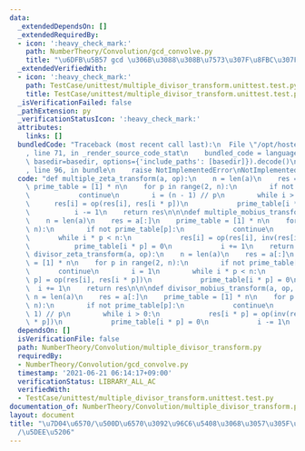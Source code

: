 ```yaml
---
data:
  _extendedDependsOn: []
  _extendedRequiredBy:
  - icon: ':heavy_check_mark:'
    path: NumberTheory/Convolution/gcd_convolve.py
    title: "\u6DFB\u5B57 gcd \u306B\u3088\u308B\u7573\u307F\u8FBC\u307F"
  _extendedVerifiedWith:
  - icon: ':heavy_check_mark:'
    path: TestCase/unittest/multiple_divisor_transform.unittest.test.py
    title: TestCase/unittest/multiple_divisor_transform.unittest.test.py
  _isVerificationFailed: false
  _pathExtension: py
  _verificationStatusIcon: ':heavy_check_mark:'
  attributes:
    links: []
  bundledCode: "Traceback (most recent call last):\n  File \"/opt/hostedtoolcache/Python/3.10.4/x64/lib/python3.10/site-packages/onlinejudge_verify/documentation/build.py\"\
    , line 71, in _render_source_code_stat\n    bundled_code = language.bundle(stat.path,\
    \ basedir=basedir, options={'include_paths': [basedir]}).decode()\n  File \"/opt/hostedtoolcache/Python/3.10.4/x64/lib/python3.10/site-packages/onlinejudge_verify/languages/python.py\"\
    , line 96, in bundle\n    raise NotImplementedError\nNotImplementedError\n"
  code: "def multiple_zeta_transform(a, op):\n    n = len(a)\n    res = a[:]\n   \
    \ prime_table = [1] * n\n    for p in range(2, n):\n        if not prime_table[p]:\n\
    \            continue\n        i = (n - 1) // p\n        while i > 0:\n      \
    \      res[i] = op(res[i], res[i * p])\n            prime_table[i * p] = 0\n \
    \           i -= 1\n    return res\n\n\ndef multiple_mobius_transform(a, op, inv):\n\
    \    n = len(a)\n    res = a[:]\n    prime_table = [1] * n\n    for p in range(2,\
    \ n):\n        if not prime_table[p]:\n            continue\n        i = 1\n \
    \       while i * p < n:\n            res[i] = op(res[i], inv(res[i * p]))\n \
    \           prime_table[i * p] = 0\n            i += 1\n    return res\n\n\ndef\
    \ divisor_zeta_transform(a, op):\n    n = len(a)\n    res = a[:]\n    prime_table\
    \ = [1] * n\n    for p in range(2, n):\n        if not prime_table[p]:\n     \
    \       continue\n        i = 1\n        while i * p < n:\n            res[i *\
    \ p] = op(res[i], res[i * p])\n            prime_table[i * p] = 0\n          \
    \  i += 1\n    return res\n\n\ndef divisor_mobius_transform(a, op, inv):\n   \
    \ n = len(a)\n    res = a[:]\n    prime_table = [1] * n\n    for p in range(2,\
    \ n):\n        if not prime_table[p]:\n            continue\n        i = (n -\
    \ 1) // p\n        while i > 0:\n            res[i * p] = op(inv(res[i]), res[i\
    \ * p])\n            prime_table[i * p] = 0\n            i -= 1\n    return res\n"
  dependsOn: []
  isVerificationFile: false
  path: NumberTheory/Convolution/multiple_divisor_transform.py
  requiredBy:
  - NumberTheory/Convolution/gcd_convolve.py
  timestamp: '2021-06-21 06:14:17+09:00'
  verificationStatus: LIBRARY_ALL_AC
  verifiedWith:
  - TestCase/unittest/multiple_divisor_transform.unittest.test.py
documentation_of: NumberTheory/Convolution/multiple_divisor_transform.py
layout: document
title: "\u7D04\u6570/\u500D\u6570\u3092\u96C6\u5408\u3068\u3057\u305F\u7D2F\u7A4D\u548C\
  /\u5DEE\u5206"
---
```

